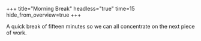 +++
title="Morning Break"
headless="true"
time=15
hide_from_overview=true
+++

A quick break of fifteen minutes so we can all concentrate on the next piece of work.
